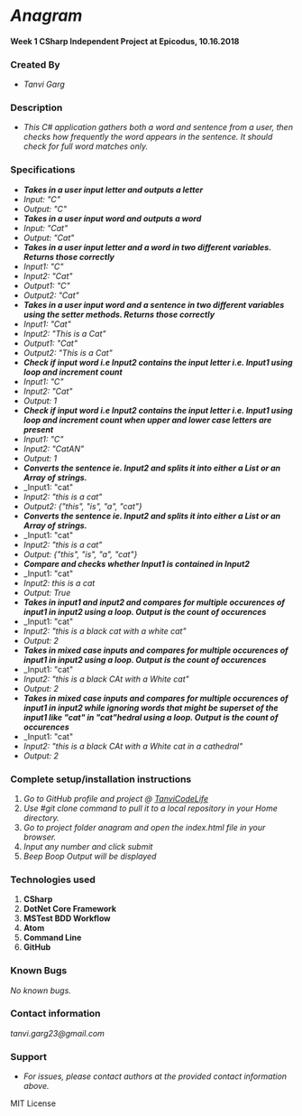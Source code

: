 # _Anagram_
#### Week 1 CSharp Independent Project at Epicodus, 10.16.2018

### Created By
* _Tanvi Garg_

### Description
* _This C# application gathers both a word and sentence from a user, then checks how frequently the word appears in the sentence. It should check for full word matches only._


### Specifications
* _**Takes in a user input letter and outputs a letter**_
* _Input: "C"_
* _Output: "C"_
* _**Takes in a user input word and outputs a word**_
* _Input: "Cat"_
* _Output: "Cat"_
* _**Takes in a user input letter and a word in two different variables. Returns those correctly**_
* _Input1: "C"_
* _Input2: "Cat"_
* _Output1: "C"_
* _Output2: "Cat"_
* _**Takes in a user input word and a sentence in two different variables using the setter methods. Returns those correctly**_
* _Input1: "Cat"_
* _Input2: "This is a Cat"_
* _Output1: "Cat"_
* _Output2: "This is a Cat"_
* _**Check if input word i.e Input2 contains the input letter i.e. Input1 using loop and increment count**_
* _Input1: "C"_
* _Input2: "Cat"_
* _Output: 1_
* _**Check if input word i.e Input2 contains the input letter i.e. Input1 using loop and increment count when upper and lower case letters are present**_
* _Input1: "C"_
* _Input2: "CatAN"_
* _Output: 1_
* _**Converts the sentence ie. Input2 and splits it into either a List or an Array of strings.**_
* _Input1: "cat"
* _Input2: "this is a cat"_
* _Output2: {"this", "is", "a", "cat"}_
* _**Converts the sentence ie. Input2 and splits it into either a List or an Array of strings.**_
* _Input1: "cat"
* _Input2: "this is a cat"_
* _Output: {"this", "is", "a", "cat"}_
* _**Compare and checks whether Input1 is contained in Input2**_
* _Input1: "cat"
* _Input2: this is a cat_
* _Output: True_
* _**Takes in input1 and input2 and compares for multiple occurences of input1 in input2 using a loop. Output is the count of occurences**_
* _Input1: "cat"
* _Input2: "this is a black cat with a white cat"_
* _Output: 2_
* _**Takes in mixed case inputs and compares for multiple occurences of input1 in input2 using a loop. Output is the count of occurences**_
* _Input1: "cat"
* _Input2: "this is a black CAt with a White cat"_
* _Output: 2_
* _**Takes in mixed case inputs and compares for multiple occurences of input1 in input2 while ignoring words that might be superset of the input1 like "cat" in "cat"hedral using a loop. Output is the count of occurences**_
* _Input1: "cat"
* _Input2: "this is a black CAt with a White cat in a cathedral"_
* _Output: 2_

### Complete setup/installation instructions
1. _Go to GitHub profile and project @ [TanviCodeLife]()_
2. _Use #git clone <project url> command to pull it to a local repository in your Home directory._
3. _Go to project folder anagram and open the index.html file in your browser._
4. _Input any number and click submit_
4. _Beep Boop Output will be displayed_

### Technologies used
1. **CSharp**
2. **DotNet Core Framework**
3. **MSTest BDD Workflow**
3. **Atom**
4. **Command Line**
5. **GitHub**

### Known Bugs
_No known bugs._

### Contact information
_tanvi.garg23@gmail.com_

### Support
* _For issues, please contact authors at the provided contact information above._

MIT License
